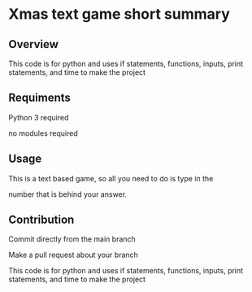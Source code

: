 
# Xmas text game short summary

## Overview 
This code is for python and uses if statements, functions, inputs, print statements, and time to make the project

## Requiments
Python 3 required 

no modules required
## Usage
This is a text based game, so all you need to do is type in the

number that is behind your answer.
## Contribution
Commit directly from the main branch

Make a pull request about your branch

This code is for python and uses if statements, functions, inputs, print statements, and time to make the project
